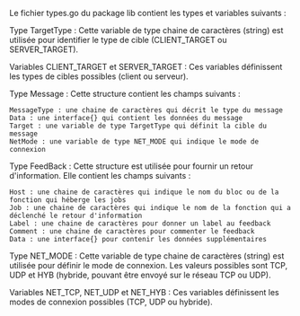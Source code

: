 Le fichier types.go du package lib contient les types et variables suivants :

Type TargetType : Cette variable de type chaine de caractères (string) est utilisée pour identifier le type de cible (CLIENT_TARGET ou SERVER_TARGET).

Variables CLIENT_TARGET et SERVER_TARGET : Ces variables définissent les types de cibles possibles (client ou serveur).

Type Message : Cette structure contient les champs suivants :

    MessageType : une chaine de caractères qui décrit le type du message
    Data : une interface{} qui contient les données du message
    Target : une variable de type TargetType qui définit la cible du message
    NetMode : une variable de type NET_MODE qui indique le mode de connexion

Type FeedBack : Cette structure est utilisée pour fournir un retour d'information. Elle contient les champs suivants :

    Host : une chaine de caractères qui indique le nom du bloc ou de la fonction qui héberge les jobs
    Job : une chaine de caractères qui indique le nom de la fonction qui a déclenché le retour d'information
    Label : une chaine de caractères pour donner un label au feedback
    Comment : une chaine de caractères pour commenter le feedback
    Data : une interface{} pour contenir les données supplémentaires

Type NET_MODE : Cette variable de type chaine de caractères (string) est utilisée pour définir le mode de connexion. Les valeurs possibles sont TCP, UDP et HYB (hybride, pouvant être envoyé sur le réseau TCP ou UDP).

Variables NET_TCP, NET_UDP et NET_HYB : Ces variables définissent les modes de connexion possibles (TCP, UDP ou hybride).